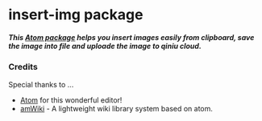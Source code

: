 insert-img package
==============================================================

##### This [Atom package](https://atom.io/packages/insert-img) helps you insert images easily from clipboard, save the image into file and uploade the image to qiniu cloud.

### Credits

Special thanks to ...

-	[Atom](https://atom.io/) for this wonderful editor!
-	[amWiki](https://github.com/TevinLi/amWiki) - A lightweight  wiki library system based on atom.
